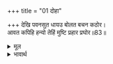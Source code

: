 +++
title = "01 दोहा"

+++
देखि पवनसुत धायउ बोलत बचन कठोर।  
आवत कपिहि हन्यो तेहिं मुष्टि प्रहार प्रघोर॥83॥  

<details><summary>मूल</summary>

देखि पवनसुत धायउ बोलत बचन कठोर।  
आवत कपिहि हन्यो तेहिं मुष्टि प्रहार प्रघोर॥83॥  
</details>

<details><summary>भावार्थ</summary>

 यह देखकर पवनपुत्र हनुमान्‌जी कठोर वचन बोलते हुए दौडे। हनुमान्‌जी के आते ही रावण ने उन पर अत्यन्त भयङ्कर घूँसे का प्रहार किया॥83॥  
</details>



